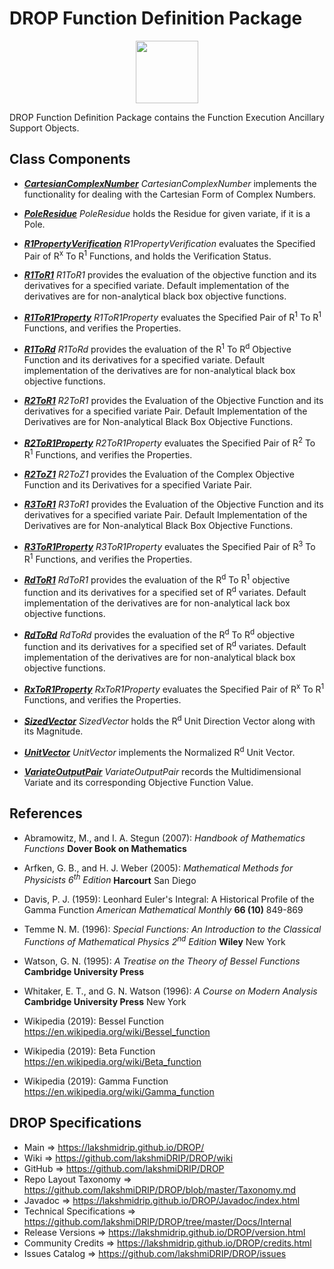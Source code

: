 # DROP Function Definition Package

<p align="center"><img src="https://github.com/lakshmiDRIP/DROP/blob/master/DRIP_Logo.gif?raw=true" width="100"></p>

DROP Function Definition Package contains the Function Execution Ancillary Support Objects.


## Class Components

 * [***CartesianComplexNumber***](https://github.com/lakshmiDRIP/DROP/tree/master/src/main/java/org/drip/function/definition/CartesianComplexNumber.java)
 <i>CartesianComplexNumber</i> implements the functionality for dealing with the Cartesian Form of Complex Numbers.

 * [***PoleResidue***](https://github.com/lakshmiDRIP/DROP/tree/master/src/main/java/org/drip/function/definition/PoleResidue.java)
 <i>PoleResidue</i> holds the Residue for  given variate, if it is a Pole.

 * [***R1PropertyVerification***](https://github.com/lakshmiDRIP/DROP/tree/master/src/main/java/org/drip/function/definition/R1PropertyVerification.java)
 <i>R1PropertyVerification</i> evaluates the Specified Pair of R<sup>x</sup> To R<sup>1</sup> Functions, and holds the Verification Status.

 * [***R1ToR1***](https://github.com/lakshmiDRIP/DROP/tree/master/src/main/java/org/drip/function/definition/R1ToR1.java)
 <i>R1ToR1</i> provides the evaluation of the objective function and its derivatives for a specified
 variate. Default implementation of the derivatives are for non-analytical black box objective functions.

 * [***R1ToR1Property***](https://github.com/lakshmiDRIP/DROP/tree/master/src/main/java/org/drip/function/definition/R1ToR1Property.java)
 <i>R1ToR1Property</i> evaluates the Specified Pair of R<sup>1</sup> To R<sup>1</sup> Functions, and verifies the Properties.

 * [***R1ToRd***](https://github.com/lakshmiDRIP/DROP/tree/master/src/main/java/org/drip/function/definition/R1ToRd.java)
 <i>R1ToRd</i> provides the evaluation of the R<sup>1</sup> To R<sup>d</sup> Objective Function and its
 derivatives for a specified variate. Default implementation of the derivatives are for non-analytical black
 box objective functions.

 * [***R2ToR1***](https://github.com/lakshmiDRIP/DROP/tree/master/src/main/java/org/drip/function/definition/R2ToR1.java)
 <i>R2ToR1</i> provides the Evaluation of the Objective Function and its derivatives for a specified variate Pair. Default Implementation of the Derivatives are for Non-analytical Black Box Objective Functions.

 * [***R2ToR1Property***](https://github.com/lakshmiDRIP/DROP/tree/master/src/main/java/org/drip/function/definition/R2ToR1Property.java)
 <i>R2ToR1Property</i> evaluates the Specified Pair of R<sup>2</sup> To R<sup>1</sup> Functions, and verifies the Properties.

 * [***R2ToZ1***](https://github.com/lakshmiDRIP/DROP/tree/master/src/main/java/org/drip/function/definition/R2ToZ1.java)
 <i>R2ToZ1</i> provides the Evaluation of the Complex Objective Function and its Derivatives for a specified Variate Pair.

 * [***R3ToR1***](https://github.com/lakshmiDRIP/DROP/tree/master/src/main/java/org/drip/function/definition/R3ToR1.java)
 <i>R3ToR1</i> provides the Evaluation of the Objective Function and its derivatives for a specified variate Pair. Default Implementation of the Derivatives are for Non-analytical Black Box Objective Functions.

 * [***R3ToR1Property***](https://github.com/lakshmiDRIP/DROP/tree/master/src/main/java/org/drip/function/definition/R3ToR1Property.java)
 <i>R3ToR1Property</i> evaluates the Specified Pair of R<sup>3</sup> To R<sup>1</sup> Functions, and verifies the Properties.

 * [***RdToR1***](https://github.com/lakshmiDRIP/DROP/tree/master/src/main/java/org/drip/function/definition/RdToR1.java)
 <i>RdToR1</i> provides the evaluation of the R<sup>d</sup> To R<sup>1</sup> objective function and its
 derivatives for a specified set of R<sup>d</sup> variates. Default implementation of the derivatives are for
 non-analytical lack box objective functions.

 * [***RdToRd***](https://github.com/lakshmiDRIP/DROP/tree/master/src/main/java/org/drip/function/definition/RdToRd.java)
 <i>RdToRd</i> provides the evaluation of the R<sup>d</sup> To R<sup>d</sup> objective function and its
 derivatives for a specified set of R<sup>d</sup> variates. Default implementation of the derivatives are for
 non-analytical black box objective functions.

 * [***RxToR1Property***](https://github.com/lakshmiDRIP/DROP/tree/master/src/main/java/org/drip/function/definition/RxToR1Property.java)
 <i>RxToR1Property</i> evaluates the Specified Pair of R<sup>x</sup> To R<sup>1</sup> Functions, and verifies the Properties.

 * [***SizedVector***](https://github.com/lakshmiDRIP/DROP/tree/master/src/main/java/org/drip/function/definition/SizedVector.java)
 <i>SizedVector</i> holds the R<sup>d</sup> Unit Direction Vector along with its Magnitude.

 * [***UnitVector***](https://github.com/lakshmiDRIP/DROP/tree/master/src/main/java/org/drip/function/definition/UnitVector.java)
 <i>UnitVector</i> implements the Normalized R<sup>d</sup> Unit Vector.

 * [***VariateOutputPair***](https://github.com/lakshmiDRIP/DROP/tree/master/src/main/java/org/drip/function/definition/VariateOutputPair.java)
 <i>VariateOutputPair</i> records the Multidimensional Variate and its corresponding Objective Function
 Value.


## References

 * Abramowitz, M., and I. A. Stegun (2007): <i>Handbook of Mathematics Functions</i> <b>Dover Book on Mathematics</b>

 * Arfken, G. B., and H. J. Weber (2005): <i>Mathematical Methods for Physicists 6<sup>th</sup> Edition</i> <b>Harcourt</b> San Diego

 * Davis, P. J. (1959): Leonhard Euler's Integral: A Historical Profile of the Gamma Function <i>American Mathematical Monthly</i> <b>66 (10)</b> 849-869

 * Temme N. M. (1996): <i>Special Functions: An Introduction to the Classical Functions of Mathematical Physics 2<sup>nd</sup> Edition</i> <b>Wiley</b> New York

 * Watson, G. N. (1995): <i>A Treatise on the Theory of Bessel Functions</i> <b>Cambridge University Press</b>

 * Whitaker, E. T., and G. N. Watson (1996): <i>A Course on Modern Analysis</i> <b>Cambridge University Press</b> New York

 * Wikipedia (2019): Bessel Function https://en.wikipedia.org/wiki/Bessel_function

 * Wikipedia (2019): Beta Function https://en.wikipedia.org/wiki/Beta_function

 * Wikipedia (2019): Gamma Function https://en.wikipedia.org/wiki/Gamma_function


## DROP Specifications

 * Main                     => https://lakshmidrip.github.io/DROP/
 * Wiki                     => https://github.com/lakshmiDRIP/DROP/wiki
 * GitHub                   => https://github.com/lakshmiDRIP/DROP
 * Repo Layout Taxonomy     => https://github.com/lakshmiDRIP/DROP/blob/master/Taxonomy.md
 * Javadoc                  => https://lakshmidrip.github.io/DROP/Javadoc/index.html
 * Technical Specifications => https://github.com/lakshmiDRIP/DROP/tree/master/Docs/Internal
 * Release Versions         => https://lakshmidrip.github.io/DROP/version.html
 * Community Credits        => https://lakshmidrip.github.io/DROP/credits.html
 * Issues Catalog           => https://github.com/lakshmiDRIP/DROP/issues
